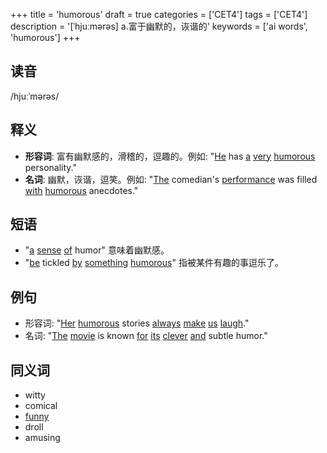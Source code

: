 +++
title = 'humorous'
draft = true
categories = ['CET4']
tags = ['CET4']
description = '[ˈhjuːmərəs] a.富于幽默的，诙谐的'
keywords = ['ai words', 'humorous']
+++

## 读音
/hjuːˈmərəs/

## 释义
- **形容词**: 富有幽默感的，滑稽的，逗趣的。例如: "[He](/post/he/) has [a](/post/a/) [very](/post/very/) [humorous](/post/humorous/) personality."
- **名词**: 幽默，诙谐，逗笑。例如: "[The](/post/the/) comedian's [performance](/post/performance/) was filled [with](/post/with/) [humorous](/post/humorous/) anecdotes."

## 短语
- "[a](/post/a/) [sense](/post/sense/) [of](/post/of/) humor" 意味着幽默感。
- "[be](/post/be/) tickled [by](/post/by/) [something](/post/something/) [humorous](/post/humorous/)" 指被某件有趣的事逗乐了。

## 例句
- 形容词: "[Her](/post/her/) [humorous](/post/humorous/) stories [always](/post/always/) [make](/post/make/) [us](/post/us/) [laugh](/post/laugh/)."
- 名词: "[The](/post/the/) [movie](/post/movie/) is known [for](/post/for/) [its](/post/its/) [clever](/post/clever/) [and](/post/and/) subtle humor."

## 同义词
- witty
- comical
- [funny](/post/funny/)
- droll
- amusing
